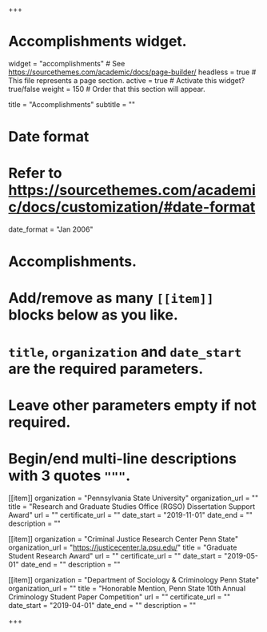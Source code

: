 +++
# Accomplishments widget.
widget = "accomplishments"  # See https://sourcethemes.com/academic/docs/page-builder/
headless = true  # This file represents a page section.
active = true  # Activate this widget? true/false
weight = 150  # Order that this section will appear.

title = "Accomplishments"
subtitle = ""

# Date format
#   Refer to https://sourcethemes.com/academic/docs/customization/#date-format
date_format = "Jan 2006"

# Accomplishments.
#   Add/remove as many `[[item]]` blocks below as you like.
#   `title`, `organization` and `date_start` are the required parameters.
#   Leave other parameters empty if not required.
#   Begin/end multi-line descriptions with 3 quotes `"""`.

[[item]]
  organization = "Pennsylvania State University"
  organization_url = ""
  title = "Research and Graduate Studies Office (RGSO) Dissertation Support Award"
  url = ""
  certificate_url = ""
  date_start = "2019-11-01"
  date_end = ""
  description = ""

[[item]]
  organization = "Criminal Justice Research Center Penn State"
  organization_url = "https://justicecenter.la.psu.edu/"
  title = "Graduate Student Research Award"
  url = ""
  certificate_url = ""
  date_start = "2019-05-01"
  date_end = ""
  description = ""
  
[[item]]
  organization = "Department of Sociology & Criminology Penn State"
  organization_url = ""
  title = "Honorable Mention, Penn State 10th Annual Criminology Student Paper Competition"
  url = ""
  certificate_url = ""
  date_start = "2019-04-01"
  date_end = ""
  description = ""

+++
